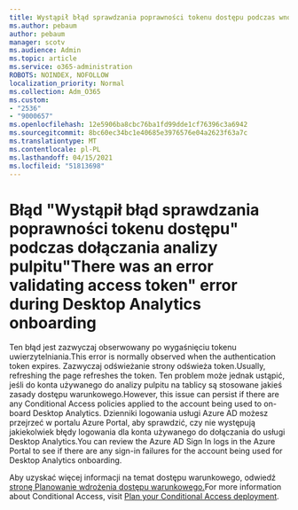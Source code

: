 ```yaml
---
title: Wystąpił błąd sprawdzania poprawności tokenu dostępu podczas wnoszania analizy komputerowej
ms.author: pebaum
author: pebaum
manager: scotv
ms.audience: Admin
ms.topic: article
ms.service: o365-administration
ROBOTS: NOINDEX, NOFOLLOW
localization_priority: Normal
ms.collection: Adm_O365
ms.custom:
- "2536"
- "9000657"
ms.openlocfilehash: 12e5906ba8cbc76ba1fd99dde1cf76396c3a6942
ms.sourcegitcommit: 8bc60ec34bc1e40685e3976576e04a2623f63a7c
ms.translationtype: MT
ms.contentlocale: pl-PL
ms.lasthandoff: 04/15/2021
ms.locfileid: "51813698"
---
```

# <a name="there-was-an-error-validating-access-token-error-during-desktop-analytics-onboarding"></a><span data-ttu-id="b9713-102">Błąd "Wystąpił błąd sprawdzania poprawności tokenu dostępu" podczas dołączania analizy pulpitu</span><span class="sxs-lookup"><span data-stu-id="b9713-102">"There was an error validating access token" error during Desktop Analytics onboarding</span></span>

<span data-ttu-id="b9713-103">Ten błąd jest zazwyczaj obserwowany po wygaśnięciu tokenu uwierzytelniania.</span><span class="sxs-lookup"><span data-stu-id="b9713-103">This error is normally observed when the authentication token expires.</span></span> <span data-ttu-id="b9713-104">Zazwyczaj odświeżanie strony odświeża token.</span><span class="sxs-lookup"><span data-stu-id="b9713-104">Usually, refreshing the page refreshes the token.</span></span> <span data-ttu-id="b9713-105">Ten problem może jednak ustąpić, jeśli do konta używanego do analizy pulpitu na tablicy są stosowane jakieś zasady dostępu warunkowego.</span><span class="sxs-lookup"><span data-stu-id="b9713-105">However, this issue can persist if there are any Conditional Access policies applied to the account being used to on-board Desktop Analytics.</span></span> <span data-ttu-id="b9713-106">Dzienniki logowania usługi Azure AD możesz przejrzeć w portalu Azure Portal, aby sprawdzić, czy nie występują jakiekolwiek błędy logowania dla konta używanego do dołączania do usługi Desktop Analytics.</span><span class="sxs-lookup"><span data-stu-id="b9713-106">You can review the Azure AD Sign In logs in the Azure Portal to see if there are any sign-in failures for the account being used for Desktop Analytics onboarding.</span></span>

<span data-ttu-id="b9713-107">Aby uzyskać więcej informacji na temat dostępu warunkowego, odwiedź [stronę Planowanie wdrożenia dostępu warunkowego.](https://docs.microsoft.com/azure/active-directory/conditional-access/plan-conditional-access)</span><span class="sxs-lookup"><span data-stu-id="b9713-107">For more information about Conditional Access, visit [Plan your Conditional Access deployment](https://docs.microsoft.com/azure/active-directory/conditional-access/plan-conditional-access).</span></span>